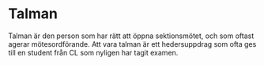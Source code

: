 # Talman

Talman är den person som har rätt att öppna sektionsmötet, och som oftast agerar mötesordförande. Att vara talman är ett hedersuppdrag som ofta ges till en student från CL som nyligen har tagit examen.
